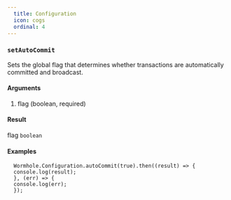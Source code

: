 ```yaml
---
  title: Configuration
  icon: cogs
  ordinal: 4
---
```


### `setAutoCommit`

Sets the global flag that determines whether transactions are automatically committed and broadcast.

#### Arguments

1.  flag (boolean, required)

#### Result

flag `boolean`

#### Examples


      Wormhole.Configuration.autoCommit(true).then((result) => {
      console.log(result);
      }, (err) => {
      console.log(err);
      });
